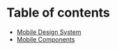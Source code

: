# Table of contents

* [Mobile Design System](README.md)
* [Mobile Components](mobile-components.md)

